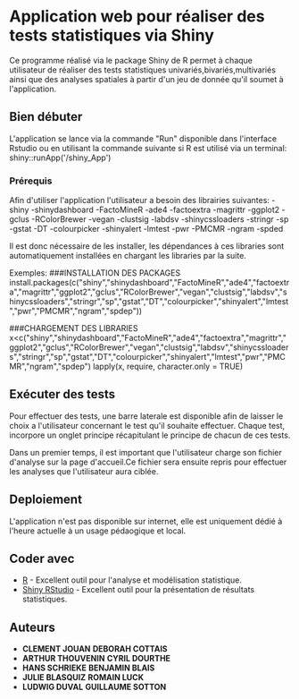 # Application web pour réaliser des tests statistiques via Shiny

Ce programme réalisé via le package Shiny de R permet à chaque utilisateur de réaliser des tests statistiques univariés,bivariés,multivariés ainsi que des analyses spatiales à partir d'un jeu de donnée qu'il soumet à l'application.

## Bien débuter

L'application se lance via la commande "Run" disponible dans l'interface Rstudio ou en utilisant la commande suivante si R est utilisé via un terminal: shiny::runApp('/shiny_App')

### Prérequis

Afin d'utiliser l'application l'utilisateur a besoin des librairies suivantes:
-shiny -shinydashboard -FactoMineR -ade4 -factoextra -magrittr
-ggplot2 -gclus -RColorBrewer -vegan -clustsig -labdsv 
-shinycssloaders -stringr -sp -gstat -DT -colourpicker
-shinyalert -lmtest -pwr -PMCMR -ngram -spded

Il est donc nécessaire de les installer, les dépendances à ces libraries sont automatiquement installées en chargant les libraries par la suite.

Exemples:
###INSTALLATION DES PACKAGES
install.packages(c("shiny","shinydashboard","FactoMineR","ade4","factoextra","magrittr","ggplot2","gclus","RColorBrewer","vegan","clustsig","labdsv","shinycssloaders","stringr","sp","gstat","DT","colourpicker","shinyalert","lmtest","pwr","PMCMR","ngram","spdep"))

###CHARGEMENT DES LIBRARIES
x<c("shiny","shinydashboard","FactoMineR","ade4","factoextra","magrittr","ggplot2","gclus","RColorBrewer","vegan","clustsig","labdsv","shinycssloaders","stringr","sp","gstat","DT","colourpicker","shinyalert","lmtest","pwr","PMCMR","ngram","spdep")
lapply(x, require, character.only = TRUE)


## Exécuter des tests

Pour effectuer des tests, une barre laterale est disponible afin de laisser le choix a l'utilisateur concernant le test qu'il souhaite effectuer.
Chaque test, incorpore un onglet principe récapitulant le principe de chacun de ces tests.

Dans un premier temps, il est important que l'utilisateur charge son fichier d'analyse sur la page d'accueil.Ce fichier sera ensuite repris pour effectuer les analyses que l'utilisateur aura ciblée.


## Deploiement

L'application n'est pas disponible sur internet, elle est uniquement dédié à l'heure actuelle à un usage pédaogique et local.

## Coder avec

* [R](https://www.r-project.org/) - Excellent outil pour l'analyse et modélisation statistique.
* [Shiny RStudio](https://shiny.rstudio.com/) - Excellent outil pour la présentation de résultats statistiques.

## Auteurs

* **CLEMENT JOUAN**         **DEBORAH COTTAIS**
* **ARTHUR THOUVENIN** 	    **CYRIL DOURTHE**
* **HANS SCHRIEKE**	    **BENJAMIN BLAIS**
* **JULIE BLASQUIZ**	    **ROMAIN LUCK**
* **LUDWIG DUVAL**	    **GUILLAUME SOTTON**


